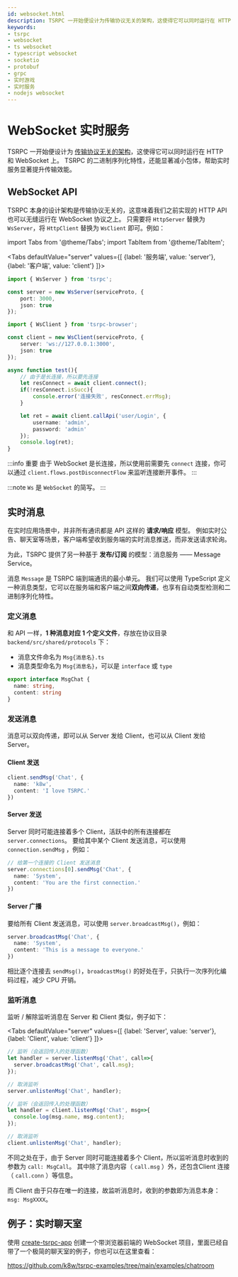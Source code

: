 ```yaml
---
id: websocket.html
description: TSRPC 一开始便设计为传输协议无关的架构，这使得它可以同时运行在 HTTP 和 WebSocket 上。TSRPC 的二进制序列化特性，还能显著减小包体，帮助实时服务提升传输效能。你可以通过 create-tsrpc-app 快速创建一个 WebSocket 实时聊天室项目。
keywords:
- tsrpc
- websocket
- ts websocket
- typescript websocket
- socketio
- protobuf
- grpc
- 实时游戏
- 实时服务
- nodejs websocket
---
```


# WebSocket 实时服务

TSRPC 一开始便设计为 [传输协议无关的架构](../inside/structure.html)，这使得它可以同时运行在 HTTP 和 WebSocket 上。
TSRPC 的二进制序列化特性，还能显著减小包体，帮助实时服务显著提升传输效能。

## WebSocket API
TSRPC 本身的设计架构是传输协议无关的，这意味着我们之前实现的 HTTP API 也可以无缝运行在 WebSocket 协议之上。
只需要将 `HttpServer` 替换为 `WsServer`，将 `HttpClient` 替换为 `WsClient` 即可。例如：

import Tabs from '@theme/Tabs';
import TabItem from '@theme/TabItem';

<Tabs
  defaultValue="server"
  values={[
    {label: '服务端', value: 'server'},
    {label: '客户端', value: 'client'}
  ]}>
  <TabItem value="server">

```ts
import { WsServer } from 'tsrpc';

const server = new WsServer(serviceProto, {
    port: 3000,
    json: true
});
```

  </TabItem>

  <TabItem value="client">

```ts
import { WsClient } from 'tsrpc-browser';

const client = new WsClient(serviceProto, {
    server: 'ws://127.0.0.1:3000',
    json: true
});

async function test(){
    // 由于是长连接，所以要先连接
    let resConnect = await client.connect();
    if(!resConnect.isSucc){
        console.error('连接失败', resConnect.errMsg);
    }

    let ret = await client.callApi('user/Login', { 
        username: 'admin',
        password: 'admin'
    });
    console.log(ret);
}
```

  </TabItem>
</Tabs>

:::info 重要
由于 WebSocket 是长连接，所以使用前需要先 `connect` 连接，你可以通过 `client.flows.postDisconnectFlow` 来监听连接断开事件。
:::

:::note
`Ws` 是 `WebSocket` 的简写。
:::

## 实时消息

在实时应用场景中，并非所有通讯都是 API 这样的 **请求/响应** 模型。
例如实时公告、聊天室等场景，客户端希望收到服务端的实时消息推送，而非发送请求轮询。

为此，TSRPC 提供了另一种基于 **发布/订阅** 的模型：消息服务 —— Message Service。

消息 `Message` 是 TSRPC 端到端通讯的最小单元。
我们可以使用 TypeScript 定义一种消息类型，它可以在服务端和客户端之间**双向传递**，也享有自动类型检测和二进制序列化特性。

### 定义消息

和 API 一样，**1 种消息对应 1 个定义文件**，存放在协议目录 `backend/src/shared/protocols` 下：

- 消息文件命名为 `Msg{消息名}.ts`
- 消息类型命名为 `Msg{消息名}`，可以是 `interface` 或 `type`

```ts title="MsgChat.ts"
export interface MsgChat {
  name: string,
  content: string
}
```

### 发送消息

消息可以双向传递，即可以从 Server 发给 Client，也可以从 Client 发给 Server。

#### Client 发送
```ts
client.sendMsg('Chat', {
  name: 'k8w',
  content: 'I love TSRPC.'
})
```

#### Server 发送
Server 同时可能连接着多个 Client，活跃中的所有连接都在 `server.connections`。
要给其中某个 Client 发送消息，可以使用 `connection.sendMsg` ，例如：
```ts
// 给第一个连接的 Client 发送消息
server.connections[0].sendMsg('Chat', {
  name: 'System',
  content: 'You are the first connection.'
})
```

#### Server 广播

要给所有 Client 发送消息，可以使用 `server.broadcastMsg()`，例如：
```ts
server.broadcastMsg('Chat', {
  name: 'System',
  content: 'This is a message to everyone.'
})
```

相比逐个连接去 `sendMsg()`，`broadcastMsg()` 的好处在于，只执行一次序列化编码过程，减少 CPU 开销。

### 监听消息

监听 / 解除监听消息在 Server 和 Client 类似，例子如下：

<Tabs
  defaultValue="server"
  values={[
    {label: 'Server', value: 'server'},
    {label: 'Client', value: 'client'}
  ]}>
  <TabItem value="server">

```ts
// 监听（会返回传入的处理函数）
let handler = server.listenMsg('Chat', call=>{
  server.broadcastMsg('Chat', call.msg);
});

// 取消监听
server.unlistenMsg('Chat', handler);
```

  </TabItem>

  <TabItem value="client">

```ts
// 监听（会返回传入的处理函数）
let handler = client.listenMsg('Chat', msg=>{
  console.log(msg.name, msg.content);
});

// 取消监听
client.unlistenMsg('Chat', handler);
```

  </TabItem>
</Tabs>

不同之处在于，由于 Server 同时可能连接着多个 Client，所以监听消息时收到的参数为 `call: MsgCall`。
其中除了消息内容（ `call.msg` ）外，还包含Client 连接（ `call.conn` ）等信息。

而 Client 由于只存在唯一的连接，故监听消息时，收到的参数即为消息本身：`msg: MsgXXXX`。

## 例子：实时聊天室

使用 [create-tsrpc-app](create-tsrpc-app.html) 创建一个带浏览器前端的 WebSocket 项目，里面已经自带了一个极简的聊天室的例子，你也可以在这里查看：

https://github.com/k8w/tsrpc-examples/tree/main/examples/chatroom